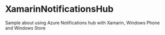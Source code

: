 # XamarinNotificationsHub
Sample about using Azure Notifications hub with Xamarin, Windows Phone and Windows Store
